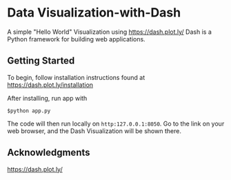 # Data Visualization-with-Dash

A simple "Hello World" Visualization using https://dash.plot.ly/
Dash is a Python framework for building web applications.

## Getting Started

To begin, follow installation instructions found at https://dash.plot.ly/installation

After installing, run app with 
```
$python app.py
```
The code will then run locally on `http:127.0.0.1:8050`. Go to the link on your web browser, and the Dash Visualization will be shown there.

## Acknowledgments

https://dash.plot.ly/
